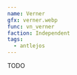 ```yaml
---
name: Verner
gfx: verner.webp
func: vn_verner
faction: Independent
tags:
  - antlejos
---
```


TODO
